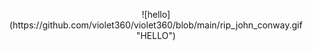 <p align="center">
  ![hello](https://github.com/violet360/violet360/blob/main/rip_john_conway.gif "HELLO")
</p>
